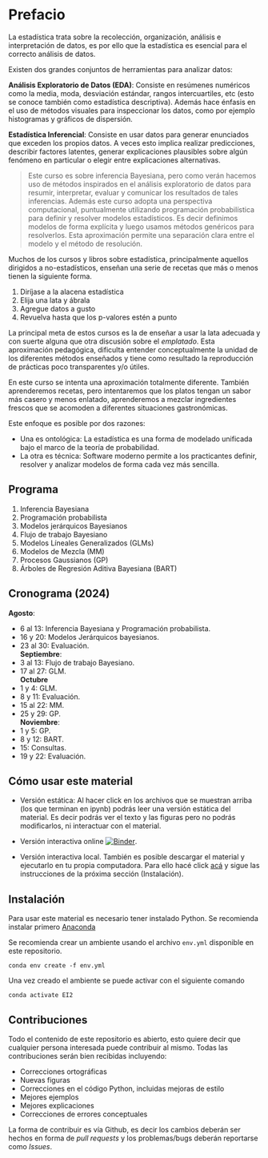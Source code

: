 # Prefacio

La estadística trata sobre la recolección, organización, análisis e interpretación de datos, es por ello que la estadística es esencial para el correcto análisis de datos. 

Existen dos grandes conjuntos de herramientas para analizar datos:

**Análisis Exploratorio de Datos (EDA)**: Consiste en resúmenes numéricos como la media, moda, desviación estándar, rangos intercuartiles, etc (esto se conoce también como estadística descriptiva). Además hace énfasis en el uso de métodos visuales para inspeccionar los datos, como por ejemplo histogramas y gráficos de dispersión.

**Estadística Inferencial**: Consiste en usar datos para generar enunciados que exceden los propios datos. A veces esto implica realizar predicciones, describir factores latentes, generar explicaciones plausibles sobre algún fenómeno en particular o elegir entre explicaciones alternativas.

> Este curso es sobre inferencia Bayesiana, pero como verán hacemos uso de métodos inspirados en el análisis exploratorio de datos para resumir, interpretar, evaluar y comunicar los resultados de tales inferencias. Además este curso adopta una perspectiva computacional, puntualmente utilizando programación probabilística para definir y resolver modelos estadísticos. Es decir definimos modelos de forma explícita y luego usamos métodos genéricos para resolverlos. Esta aproximación permite una separación clara entre el modelo y el método de resolución.

Muchos de los cursos y libros sobre estadística, principalmente aquellos dirigidos a no-estadísticos, enseñan una serie de recetas que más o menos tienen la siguiente forma. 

1. Diríjase a la alacena estadística
2. Elija una lata y ábrala
3. Agregue datos a gusto
4. Revuelva hasta que los p-valores estén a punto

La principal meta de estos cursos es la de enseñar a usar la lata adecuada y con suerte alguna que otra discusión sobre el _emplatado_. Esta aproximación pedagógica, dificulta entender conceptualmente la unidad de los diferentes métodos enseñados y tiene como resultado la reproducción de prácticas poco transparentes y/o útiles. 

En este curso se intenta una aproximación totalmente diferente. También aprenderemos recetas, pero intentaremos que los platos tengan un sabor más casero y menos enlatado, aprenderemos a mezclar ingredientes frescos que se acomoden a diferentes situaciones gastronómicas.

Este enfoque es posible por dos razones:

* Una es ontológica: La estadística es una forma de modelado unificada bajo el marco de la teoría de probabilidad.
* La otra es técnica: Software moderno permite a los practicantes definir, resolver y analizar modelos de forma cada vez más sencilla.


## Programa  
1) Inferencia Bayesiana  
2) Programación probabilista  
3) Modelos jerárquicos Bayesianos  
4) Flujo de trabajo Bayesiano  
5) Modelos Líneales Generalizados (GLMs)  
6) Modelos de Mezcla (MM)  
7) Procesos Gaussianos (GP)  
8) Árboles de Regresión Aditiva Bayesiana (BART)  


## Cronograma (2024)  
**Agosto**:  
- 6 al 13: Inferencia Bayesiana y Programación probabilista.  
- 16 y 20: Modelos Jerárquicos bayesianos.  
- 23 al 30: Evaluación.  
**Septiembre**:  
- 3 al 13: Flujo de trabajo Bayesiano.  
- 17 al 27: GLM.  
**Octubre**  
- 1 y 4: GLM.  
- 8 y 11: Evaluación.  
- 15 al 22: MM.  
- 25 y 29: GP.  
**Noviembre**:  
- 1 y 5: GP.  
- 8 y 12: BART.  
- 15: Consultas.  
- 19 y 22: Evaluación.  


## Cómo usar este material

* Versión estática: Al hacer click en los archivos que se muestran arriba (los que terminan en ipynb) podrás leer una versión estática del material. Es decir podrás ver el texto y las figuras pero no podrás modificarlos, ni interactuar con el material.

* Versión interactiva online [![Binder](https://mybinder.org/badge_logo.svg)](https://mybinder.org/v2/gh/LCD-UNSAM/estadistica_e_inferencia_II/main).

* Versión interactiva local. También es posible descargar el material y ejecutarlo en tu propia computadora. Para ello hacé click [acá](https://github.com/LCD-UNSAM/estadistica_e_inferencia_II/archive/refs/heads/main.zip) y sigue las instrucciones de la próxima sección (Instalación).


## Instalación
Para usar este material es necesario tener instalado Python. Se recomienda instalar primero [Anaconda](https://www.anaconda.com/download)

Se recomienda crear un ambiente usando el archivo `env.yml` disponible en este repositorio.

`conda env create -f env.yml`

Una vez creado el ambiente se puede activar con el siguiente comando

`conda activate EI2`


## Contribuciones
Todo el contenido de este repositorio es abierto, esto quiere decir que cualquier persona interesada puede contribuir al mismo. Todas las contribuciones serán bien recibidas incluyendo:

* Correcciones ortográficas
* Nuevas figuras
* Correcciones en el código Python, incluidas mejoras de estilo
* Mejores ejemplos
* Mejores explicaciones 
* Correcciones de errores conceptuales

La forma de contribuir es vía Github, es decir los cambios deberán ser hechos en forma de _pull requests_ y los problemas/bugs deberán reportarse como _Issues_.


